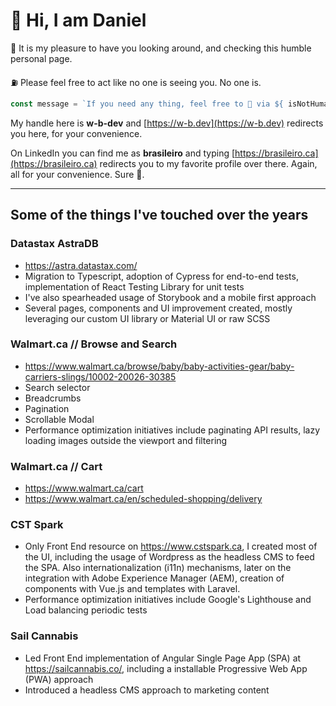 # 👋 Hi, I am Daniel

🐊 It is my pleasure to have you looking around, and checking this humble personal page.

⛽ Please feel free to act like no one is seeing you. No one is.

```ts
const message = `If you need any thing, feel free to 📲 via ${ isNotHuman ? "📵" : "linkedin.com/in/brasileiro" }`
```

My handle here is **w-b-dev** and [https://w-b.dev](https://w-b.dev) redirects you here, for your convenience.

On LinkedIn you can find me as **brasileiro** and typing [https://brasileiro.ca](https://brasileiro.ca) redirects you to my favorite profile over there. Again, all for your convenience. Sure 🤩.

___
## Some of the things I've touched over the years

### Datastax AstraDB
- https://astra.datastax.com/
- Migration to Typescript, adoption of Cypress for end-to-end tests, implementation of React Testing Library for unit tests
- I've also spearheaded usage of Storybook and a mobile first approach
- Several pages, components and UI improvement created, mostly leveraging our custom UI library or Material UI or raw SCSS

### Walmart.ca // Browse and Search
- https://www.walmart.ca/browse/baby/baby-activities-gear/baby-carriers-slings/10002-20026-30385
- Search selector
- Breadcrumbs
- Pagination
- Scrollable Modal
- Performance optimization initiatives include paginating API results, lazy loading images outside the viewport and filtering

### Walmart.ca // Cart
- https://www.walmart.ca/cart
- https://www.walmart.ca/en/scheduled-shopping/delivery

### CST Spark
- Only Front End resource on https://www.cstspark.ca, I created most of the UI, including the usage of Wordpress as the headless CMS to feed the SPA. Also internationalization (i11n) mechanisms, later on the integration with Adobe Experience Manager (AEM), creation of components with Vue.js and templates with Laravel.
- Performance optimization initiatives include Google's Lighthouse and Load balancing periodic tests

### Sail Cannabis
- Led Front End implementation of Angular Single Page App (SPA) at https://sailcannabis.co/, including a installable Progressive Web App (PWA) approach
- Introduced a headless CMS approach to marketing content

